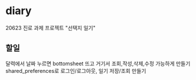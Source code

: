 # diary

20623 진로 과제 프로젝트 "선택지 일기"

## 할일
달력에서 날짜 누르면 bottomsheet 뜨고 거기서 조회,작성,삭제,수정 가능하게 만들기
shared_preferences로 로그인/로그아웃, 일기 저장/조회 만들기
